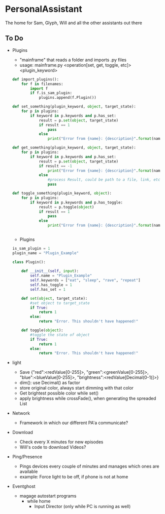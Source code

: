 # PersonalAssistant
The home for Sam, Glyph, Will and all the other assistants out there

## To Do

* Plugins
    - "mainframe" that reads a folder and imports .py files
    - usage: mainframe.py <operation[set, get, toggle, etc]> <plugin_keyword> <data>

    ```python
    def import_plugins():
        for f in filenames:
            import f
            if f.is_sam_plugin:
                plugins.append(f.Plugin())
    
    def set_something(plugin_keyword, object, target_state):
        for p in plugins:
            if keyword in p.keywords and p.has_set:
                result = p.set(object, target_state)
                if result == 1
                    pass
                else
                    print("Error from {name}: {description}".format(name=p.name, description=result))
    
    def get_something(plugin_keyword, object, target_state):
        for p in plugins:
            if keyword in p.keywords and p.has_set:
                result = p.set(object, target_state)
                if result == -1
                    print("Error from {name}: {description}".format(name=p.name, description=result))
                else
                    #process Result, could be path to a file, link, etc
                    pass
    
    def toggle_something(plugin_keyword, object):
        for p in plugins:
            if keyword in p.keywords and p.has_toggle:
                result = p.toggle(object)
                if result == 1
                    pass
                else
                    print("Error from {name}: {description}".format(name=p.name, description=result))
            
    ```
    
    - Plugins

    ```python
    is_sam_plugin = 1
    plugin_name = "Plugin_Example"
    
    class Plugin():
        
        def __init__(self, input):
            self.name = "Plugin_Example"
            self.keywords = ["eat", "sleep", "rave", "repeat"]
            self.has_toggle = 1
            self.has_set = 1
    
        def set(object, target_state):
            #set object to target_state
            if True:
                return 1
            else: 
                return "Error. This shouldn't have happened!"
    
        def toggle(object):
            #toggle the state of object
            if True:
                return 1
            else: 
                return "Error. This shouldn't have happened!"     
    ```


* light
    - Save {"red":<redValue[0-255]>, "green":<greenValue[0-255]>, "blue":<blueValue[0-255]>, "brightness":<redValue[Decimal(0-1)]>}
    - dim(): use Decimal() as factor 
    - store original color, always start dimming with that color
    - Get brightest possible color while set()
    - apply brightness while crossFade(), when generating the spreaded List

* Network
    - Framework in which our different PA'a communicate?

* Download
    - Check every X minutes for new episodes
    - Will's code to download Videos?

* Ping/Presence
    - Pings devices every couple of minutes and manages which ones are available
    - example: Force light to be off, if phone is not at home

* Eventghost 
    - magage autostart programs
        - while home
            - Input Director (only while PC is running as well)
